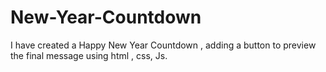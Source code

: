 # New-Year-Countdown
I have created a Happy New Year Countdown , adding a button to preview the final message using html , css, Js.
